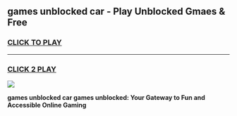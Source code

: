 
## games unblocked car - Play Unblocked Gmaes & Free
<h3>
<a href="https://news.freeplayer.one?title=games_unblocked_car&ref=23F">CLICK TO PLAY</a></h3>
<hr>

<h3>
<a href="https://news.freeplayer.one?title=games_unblocked_car&ref=23F">CLICK 2 PLAY</a>
  
</h3>

<a href="https://news.freeplayer.one?title=games_unblocked_car&ref=23F/"><img src="https://clearcache.store/games.png"></a>


**games unblocked car games unblocked: Your Gateway to Fun and Accessible Online Gaming**
